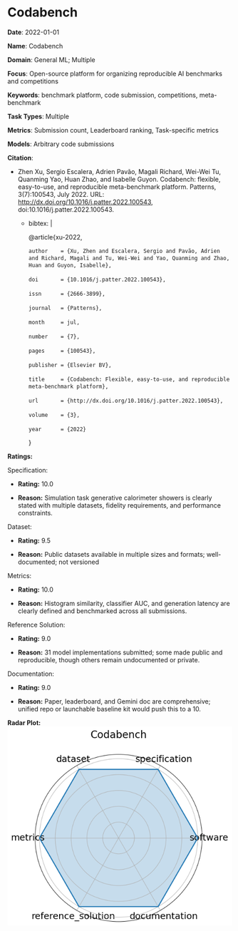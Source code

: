 # Codabench


**Date**: 2022-01-01


**Name**: Codabench


**Domain**: General ML; Multiple


**Focus**: Open-source platform for organizing reproducible AI benchmarks and competitions


**Keywords**: benchmark platform, code submission, competitions, meta-benchmark


**Task Types**: Multiple


**Metrics**: Submission count, Leaderboard ranking, Task-specific metrics


**Models**: Arbitrary code submissions


**Citation**:


- Zhen Xu, Sergio Escalera, Adrien Pavão, Magali Richard, Wei-Wei Tu, Quanming Yao, Huan Zhao, and Isabelle Guyon. Codabench: flexible, easy-to-use, and reproducible meta-benchmark platform. Patterns, 3(7):100543, July 2022. URL: http://dx.doi.org/10.1016/j.patter.2022.100543, doi:10.1016/j.patter.2022.100543.

  - bibtex: |

      @article{xu-2022,

        author    = {Xu, Zhen and Escalera, Sergio and Pavão, Adrien and Richard, Magali and Tu, Wei-Wei and Yao, Quanming and Zhao, Huan and Guyon, Isabelle},

        doi       = {10.1016/j.patter.2022.100543},

        issn      = {2666-3899},

        journal   = {Patterns},

        month     = jul,

        number    = {7},

        pages     = {100543},

        publisher = {Elsevier BV},

        title     = {Codabench: Flexible, easy-to-use, and reproducible meta-benchmark platform},

        url       = {http://dx.doi.org/10.1016/j.patter.2022.100543},

        volume    = {3},

        year      = {2022}

      }



**Ratings:**


Specification:


  - **Rating:** 10.0


  - **Reason:** Simulation task  generative calorimeter showers  is clearly stated with multiple datasets, fidelity requirements, and performance constraints. 


Dataset:


  - **Rating:** 9.5


  - **Reason:** Public datasets available in multiple sizes and formats; well-documented; not versioned 


Metrics:


  - **Rating:** 10.0


  - **Reason:** Histogram similarity, classifier AUC, and generation latency are clearly defined and benchmarked across all submissions. 


Reference Solution:


  - **Rating:** 9.0


  - **Reason:** 31 model implementations submitted; some made public and reproducible, though others remain undocumented or private. 


Documentation:


  - **Rating:** 9.0


  - **Reason:** Paper, leaderboard, and Gemini doc are comprehensive; unified repo or launchable baseline kit would push this to a 10. 


**Radar Plot:**
 ![Codabench radar plot](../../tex/images/codabench_radar.png)